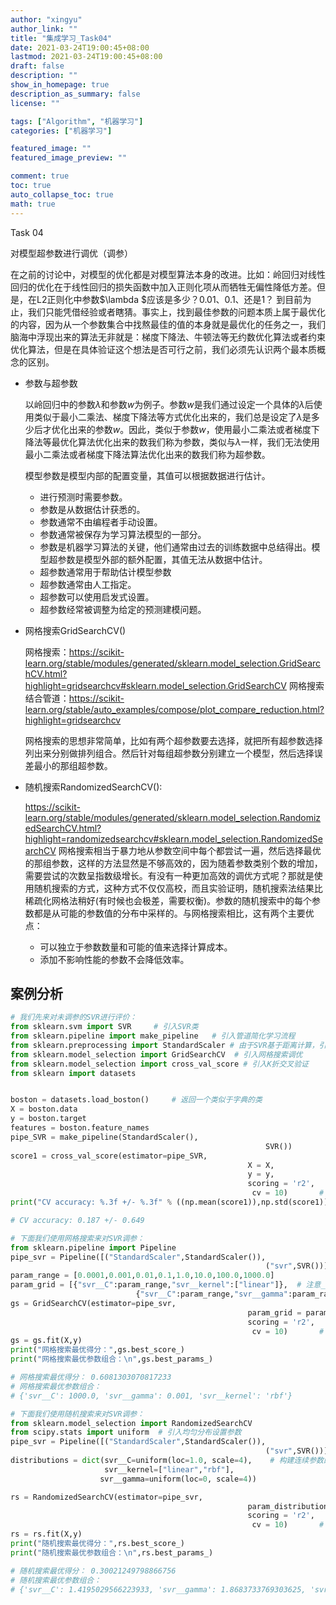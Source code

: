 ```yaml
---
author: "xingyu"
author_link: ""
title: "集成学习_Task04"
date: 2021-03-24T19:00:45+08:00
lastmod: 2021-03-24T19:00:45+08:00
draft: false
description: ""
show_in_homepage: true
description_as_summary: false
license: ""

tags: ["Algorithm", "机器学习"]
categories: ["机器学习"]

featured_image: ""
featured_image_preview: ""

comment: true
toc: true
auto_collapse_toc: true
math: true
---
```


Task 04

对模型超参数进行调优（调参）

<!--more-->

在之前的讨论中，对模型的优化都是对模型算法本身的改进。比如：岭回归对线性回归的优化在于线性回归的损失函数中加入正则化项从而牺牲无偏性降低方差。但是，在L2正则化中参数$\lambda $应该是多少？0.01、0.1、还是1？ 到目前为止，我们只能凭借经验或者瞎猜。事实上，找到最佳参数的问题本质上属于最优化的内容，因为从一个参数集合中找熬最佳的值的本身就是最优化的任务之一，我们脑海中浮现出来的算法无非就是：梯度下降法、牛顿法等无约数优化算法或者约束优化算法，但是在具体验证这个想法是否可行之前，我们必须先认识两个最本质概念的区别。

* 参数与超参数

  以岭回归中的参数$\lambda$和参数$w$为例子。参数$w$是我们通过设定一个具体的$\lambda$后使用类似于最小二乘法、梯度下降法等方式优化出来的，我们总是设定了$\lambda$是多少后才优化出来的参数$w$。因此，类似于参数$w$，使用最小二乘法或者梯度下降法等最优化算法优化出来的数我们称为参数，类似与$\lambda$一样，我们无法使用最小二乘法或者梯度下降法算法优化出来的数我们称为超参数。

  模型参数是模型内部的配置变量，其值可以根据数据进行估计。

  * 进行预测时需要参数。
  * 参数是从数据估计获悉的。
  * 参数通常不由编程者手动设置。
  * 参数通常被保存为学习算法模型的一部分。
  * 参数是机器学习算法的关键，他们通常由过去的训练数据中总结得出。模型超参数是模型外部的额外配置，其值无法从数据中估计。
  * 超参数通常用于帮助估计模型参数
  * 超参数通常由人工指定。
  * 超参数可以使用启发式设置。
  * 超参数经常被调整为给定的预测建模问题。

* 网格搜索GridSearchCV()

  网格搜索：https://scikit-learn.org/stable/modules/generated/sklearn.model_selection.GridSearchCV.html?highlight=gridsearchcv#sklearn.model_selection.GridSearchCV
  网格搜索结合管道：https://scikit-learn.org/stable/auto_examples/compose/plot_compare_reduction.html?highlight=gridsearchcv

  网格搜索的思想非常简单，比如有两个超参数要去选择，就把所有超参数选择列出来分别做排列组合。然后针对每组超参数分别建立一个模型，然后选择误差最小的那组超参数。

* 随机搜索RandomizedSearchCV():

  https://scikit-learn.org/stable/modules/generated/sklearn.model_selection.RandomizedSearchCV.html?highlight=randomizedsearchcv#sklearn.model_selection.RandomizedSearchCV
  网格搜索相当于暴力地从参数空间中每个都尝试一遍，然后选择最优的那组参数，这样的方法显然是不够高效的，因为随着参数类别个数的增加，需要尝试的次数呈指数级增长。有没有一种更加高效的调优方式呢？那就是使用随机搜索的方式，这种方式不仅仅高校，而且实验证明，随机搜索法结果比稀疏化网格法稍好(有时候也会极差，需要权衡)。参数的随机搜索中的每个参数都是从可能的参数值的分布中采样的。与网格搜索相比，这有两个主要优点：

  - 可以独立于参数数量和可能的值来选择计算成本。
  - 添加不影响性能的参数不会降低效率。

## 案例分析

```python
# 我们先来对未调参的SVR进行评价： 
from sklearn.svm import SVR     # 引入SVR类
from sklearn.pipeline import make_pipeline   # 引入管道简化学习流程
from sklearn.preprocessing import StandardScaler # 由于SVR基于距离计算，引入对数据进行标准化的类
from sklearn.model_selection import GridSearchCV  # 引入网格搜索调优
from sklearn.model_selection import cross_val_score # 引入K折交叉验证
from sklearn import datasets


boston = datasets.load_boston()     # 返回一个类似于字典的类
X = boston.data
y = boston.target
features = boston.feature_names
pipe_SVR = make_pipeline(StandardScaler(),
                                                         SVR())
score1 = cross_val_score(estimator=pipe_SVR,
                                                     X = X,
                                                     y = y,
                                                     scoring = 'r2',
                                                      cv = 10)       # 10折交叉验证
print("CV accuracy: %.3f +/- %.3f" % ((np.mean(score1)),np.std(score1)))

# CV accuracy: 0.187 +/- 0.649
```



```python
# 下面我们使用网格搜索来对SVR调参：
from sklearn.pipeline import Pipeline
pipe_svr = Pipeline([("StandardScaler",StandardScaler()),
                                                         ("svr",SVR())])
param_range = [0.0001,0.001,0.01,0.1,1.0,10.0,100.0,1000.0]
param_grid = [{"svr__C":param_range,"svr__kernel":["linear"]},  # 注意__是指两个下划线，一个下划线会报错的
                            {"svr__C":param_range,"svr__gamma":param_range,"svr__kernel":["rbf"]}]
gs = GridSearchCV(estimator=pipe_svr,
                                                     param_grid = param_grid,
                                                     scoring = 'r2',
                                                      cv = 10)       # 10折交叉验证
gs = gs.fit(X,y)
print("网格搜索最优得分：",gs.best_score_)
print("网格搜索最优参数组合：\n",gs.best_params_)

# 网格搜索最优得分： 0.6081303070817233
# 网格搜索最优参数组合：
# {'svr__C': 1000.0, 'svr__gamma': 0.001, 'svr__kernel': 'rbf'}
```

```python
# 下面我们使用随机搜索来对SVR调参：
from sklearn.model_selection import RandomizedSearchCV
from scipy.stats import uniform  # 引入均匀分布设置参数
pipe_svr = Pipeline([("StandardScaler",StandardScaler()),
                                                         ("svr",SVR())])
distributions = dict(svr__C=uniform(loc=1.0, scale=4),    # 构建连续参数的分布
                     svr__kernel=["linear","rbf"],                                   # 离散参数的集合
                    svr__gamma=uniform(loc=0, scale=4))

rs = RandomizedSearchCV(estimator=pipe_svr,
                                                     param_distributions = distributions,
                                                     scoring = 'r2',
                                                      cv = 10)       # 10折交叉验证
rs = rs.fit(X,y)
print("随机搜索最优得分：",rs.best_score_)
print("随机搜索最优参数组合：\n",rs.best_params_)

# 随机搜索最优得分： 0.30021249798866756
# 随机搜索最优参数组合：
# {'svr__C': 1.4195029566223933, 'svr__gamma': 1.8683733769303625, 'svr__kernel': 'linear'}
```

